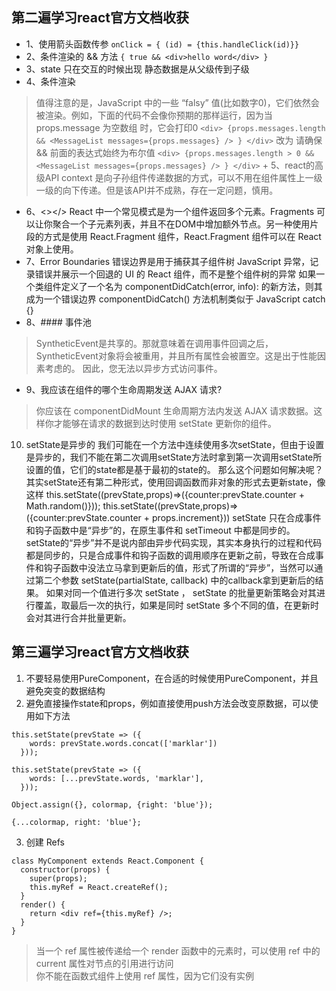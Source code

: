 ## 第二遍学习react官方文档收获
+ 1、使用箭头函数传参 `onClick = { (id) = {this.handleClick(id)}}`
+ 2、条件渲染的 && 方法  `{ true && <div>hello word</div> }`
+ 3、state 只在交互的时候出现 静态数据是从父级传到子级
+ 4、条件渲染
> 值得注意的是，JavaScript 中的一些 “falsy” 值(比如数字0)，它们依然会被渲染。例如，下面的代码不会像你预期的那样运行，因为当 props.message 为空数组
> 时，它会打印0
>    `<div>
>       {props.messages.length &&
>       <MessageList messages={props.messages} />
>        }
>     </div>`
> 改为 请确保 && 前面的表达式始终为布尔值
>     `<div>
>        {props.messages.length > 0 &&
>         <MessageList messages={props.messages} />
>        }
>     </div>`
+ 5、react的高级API context 是向子孙组件传递数据的方式，可以不用在组件属性上一级一级的向下传递。但是该API并不成熟，存在一定问题，慎用。
+ 6、<></> React 中一个常见模式是为一个组件返回多个元素。Fragments 可以让你聚合一个子元素列表，并且不在DOM中增加额外节点。另一种使用片段的方式是使用 React.Fragment 组件，React.Fragment 组件可以在 React 对象上使用。
+ 7、Error Boundaries 错误边界是用于捕获其子组件树 JavaScript 异常，记录错误并展示一个回退的 UI 的 React 组件，而不是整个组件树的异常 如果一个类组件定义了一个名为 componentDidCatch(error, info): 的新方法，则其成为一个错误边界 componentDidCatch() 方法机制类似于 JavaScript catch {}
+ 8、#### 事件池
> SyntheticEvent是共享的。那就意味着在调用事件回调之后，SyntheticEvent对象将会被重用，并且所有属性会被置空。这是出于性能因素考虑的。 因此，您无法以异步方式访问事件。
+ 9、我应该在组件的哪个生命周期发送 AJAX 请求?
> 你应该在 componentDidMount 生命周期方法内发送 AJAX 请求数据。这样你才能够在请求的数据到达时使用 setState 更新你的组件。

10. setState是异步的
我们可能在一个方法中连续使用多次setState，但由于设置是异步的，我们不能在第二次调用setState方法时拿到第一次调用setState所设置的值，它们的state都是基于最初的state的。
那么这个问题如何解决呢？
其实setState还有第二种形式，使用回调函数而非对象的形式去更新state，像这样
this.setState((prevState,props)=>({counter:prevState.counter + Math.random()}));
this.setState((prevState,props)=>({counter:prevState.counter + props.increment}))
setState 只在合成事件和钩子函数中是“异步”的，在原生事件和 setTimeout 中都是同步的。
setState的“异步”并不是说内部由异步代码实现，其实本身执行的过程和代码都是同步的，只是合成事件和钩子函数的调用顺序在更新之前，导致在合成事件和钩子函数中没法立马拿到更新后的值，形式了所谓的“异步”，当然可以通过第二个参数 setState(partialState, callback) 中的callback拿到更新后的结果。
如果对同一个值进行多次 setState ， setState 的批量更新策略会对其进行覆盖，取最后一次的执行，如果是同时 setState 多个不同的值，在更新时会对其进行合并批量更新。

## 第三遍学习react官方文档收获
1. 不要轻易使用PureComponent，在合适的时候使用PureComponent，并且避免突变的数据结构
2. 避免直接操作state和props，例如直接使用push方法会改变原数据，可以使用如下方法
```
this.setState(prevState => ({
    words: prevState.words.concat(['marklar'])
  }));
```
```
this.setState(prevState => ({
    words: [...prevState.words, 'marklar'],
  }));
```
```
Object.assign({}, colormap, {right: 'blue'});
```
```
{...colormap, right: 'blue'};
```
3. 创建 Refs
```
class MyComponent extends React.Component {
  constructor(props) {
    super(props);
    this.myRef = React.createRef();
  }
  render() {
    return <div ref={this.myRef} />;
  }
}
```
> 当一个 ref 属性被传递给一个 render 函数中的元素时，可以使用 ref 中的 current 属性对节点的引用进行访问  
你不能在函数式组件上使用 ref 属性，因为它们没有实例
